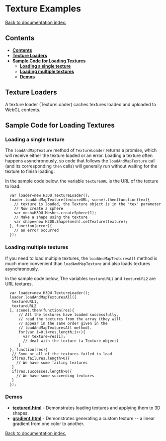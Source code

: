 # Texture Examples

[Back to documentation index.](index.md)

<a id=Contents></a>
## Contents

- [**Contents**](#Contents)
- [**Texture Loaders**](#Texture_Loaders)
- [**Sample Code for Loading Textures**](#Sample_Code_for_Loading_Textures)
    - [**Loading a single texture**](#Loading_a_single_texture)
    - [**Loading multiple textures**](#Loading_multiple_textures)
    - [**Demos**](#Demos)

<a id=Texture_Loaders></a>
## Texture Loaders

A texture loader (TextureLoader) caches textures loaded and uploaded to WebGL contexts.

<a id=Sample_Code_for_Loading_Textures></a>
## Sample Code for Loading Textures

<a id=Loading_a_single_texture></a>
### Loading a single texture

The `loadAndMapTexture` method of `TextureLoader` returns a promise, which will receive either
the texture loaded or an error. Loading a texture often happens asynchronously, so code that
follows the `loadAndMapTexture` call (and its corresponding `then` calls) will generally run without
waiting for the texture to finish loading.

In the sample code below, the variable `textureURL` is the URL of the texture to load.

```
  var loader=new H3DU.TextureLoader();
  loader.loadAndMapTexture(textureURL, scene).then(function(tex){
    // texture is loaded, the Texture object is in the "tex" parameter
    // Now create a sphere
    var mesh=H3DU.Meshes.createSphere(1);
    // Make a shape using the texture
    var shape=new H3DU.Shape(mesh).setTexture(texture);
  }, function(error){
    // an error occurred
  });
```

<a id=Loading_multiple_textures></a>
### Loading multiple textures

If you need to load multiple textures, the `loadAndMapTexturesAll` method
is much more convenient than `loadAndMapTexture` and also loads textures asynchronously.

In the sample code below, The variables `textureURL1` and `textureURL2` are URL textures.

```
  var loader=new H3DU.TextureLoader();
  loader.loadAndMapTexturesAll([
   textureURL1,
   textureURL2
  ], scene).then(function(res){
      // All the textures have loaded successfully,
      // read the textures from the array (they will
      // appear in the same order given in the
      // loadAndMapTexturesAll method).
      for(var i=0;i<res.length;i++){
        var texture=res[i];
        // deal with the texture (a Texture object)
      }
  }, function(res){
   // Some or all of the textures failed to load
   if(res.failures.length>0){
     // We have some failing textures
   }
   if(res.successes.length>0){
     // We have some succeeding textures
   }
  });
```

<a id=Demos></a>
### Demos

* [**textured.html**](https://peteroupc.github.io/html3dutil/demos/textured.html) - Demonstrates loading textures
and applying them to 3D shapes.
* [**gradient.html**](https://peteroupc.github.io/html3dutil/demos/gradient.html) - Demonstrates generating a custom
texture -- a linear gradient from one color to another.

[Back to documentation index.](index.md)

